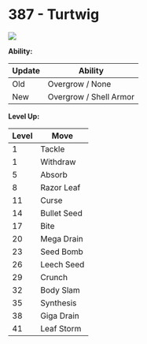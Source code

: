 # 387 - Turtwig
![][387]

**Ability:**

Update | Ability
---    | ---
Old    | Overgrow / None
New    | Overgrow / Shell Armor

**Level Up:**

Level | Move
---   | ---
  1   | Tackle
  1   | Withdraw
  5   | Absorb
  8   | Razor Leaf
 11   | Curse
 14   | Bullet Seed
 17   | Bite
 20   | Mega Drain
 23   | Seed Bomb
 26   | Leech Seed
 29   | Crunch
 32   | Body Slam
 35   | Synthesis
 38   | Giga Drain
 41   | Leaf Storm



[387]: /img/pokemon/387.png

